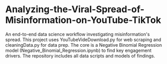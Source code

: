 # Analyzing-the-Viral-Spread-of-Misinformation-on-YouTube-TikTok
An end-to-end data science workflow investigating misinformation's spread. This project uses YouTubeVideDownload.py for web scraping and cleaningData.py for data prep. The core is a Negative Binomial Regression model (Negative_Binomial_Regression.ipynb) to find key engagement drivers. The repository includes all data scripts and models of findings.
